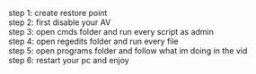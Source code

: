 step 1: create restore point<br>
step 2: first disable your AV<br>
step 3: open cmds folder and run every script as admin<br>
step 4: open regedits folder and run every file<br>
step 5: open programs folder and follow what im doing in the vid<br>
step 6: restart your pc and enjoy
